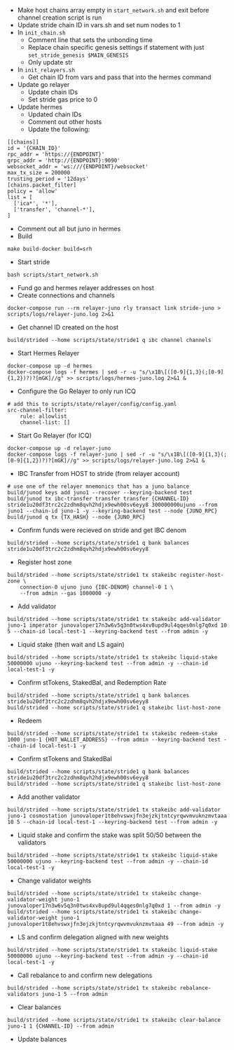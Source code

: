 * Make host chains array empty in `start_network.sh` and exit before channel creation script is run
* Update stride chain ID in vars.sh and set num nodes to 1
* In `init_chain.sh`
    * Comment line that sets the unbonding time
    * Replace chain specific genesis settings if statement with just `set_stride_genesis $MAIN_GENESIS`
    * Only update str
* In `init_relayers.sh`
    * Get chain ID from vars and pass that into the hermes command
* Update go relayer
    * Update chain IDs
    * Set stride gas price to 0
* Update hermes 
    * Updated chain IDs
    * Comment out other hosts
    * Update the following:
```
[[chains]]
id = '{CHAIN_ID}'
rpc_addr = 'https://{ENDPOINT}'
grpc_addr = 'http://{ENDPOINT}:9090'
websocket_addr = 'ws:///{ENDPOINT}/websocket'
max_tx_size = 200000
trusting_period = '12days'
[chains.packet_filter]
policy = 'allow'
list = [
  ['ica*', '*'],
  ['transfer', 'channel-*'],
]
```
* Comment out all but juno in hermes
* Build
```
make build-docker build=srh
```
* Start stride
```
bash scripts/start_network.sh
```
* Fund go and hermes relayer addresses on host
* Create connections and channels
```
docker-compose run --rm relayer-juno rly transact link stride-juno > scripts/logs/relayer-juno.log 2>&1
```
* Get channel ID created on the host
```
build/strided --home scripts/state/stride1 q ibc channel channels 
```
* Start Hermes Relayer
```
docker-compose up -d hermes
docker-compose logs -f hermes | sed -r -u "s/\x1B\[([0-9]{1,3}(;[0-9]{1,2})?)?[mGK]//g" >> scripts/logs/hermes-juno.log 2>&1 &
```
* Configure the Go Relayer to only run ICQ
```
# add this to scripts/state/relayer/config/config.yaml
src-channel-filter:
    rule: allowlist
    channel-list: []
```
* Start Go Relayer (for ICQ)
```
docker-compose up -d relayer-juno
docker-compose logs -f relayer-juno | sed -r -u "s/\x1B\[([0-9]{1,3}(;[0-9]{1,2})?)?[mGK]//g" >> scripts/logs/relayer-juno.log 2>&1 &
```
* IBC Transfer from HOST to stride (from relayer account)
```
# use one of the relayer mnemonics that has a juno balance
build/junod keys add juno1 --recover --keyring-backend test 
build/junod tx ibc-transfer transfer transfer {CHANNEL-ID} stride1u20df3trc2c2zdhm8qvh2hdjx9ewh00sv6eyy8 300000000ujuno --from juno1 --chain-id juno-1 -y --keyring-backend test --node {JUNO_RPC}
build/junod q tx {TX_HASH} --node {JUNO_RPC}
```
* Confirm funds were recieved on stride and get IBC denom
```
build/strided --home scripts/state/stride1 q bank balances stride1u20df3trc2c2zdhm8qvh2hdjx9ewh00sv6eyy8
```
* Register host zone
```
build/strided --home scripts/state/stride1 tx stakeibc register-host-zone \
    connection-0 ujuno juno {IBC-DENOM} channel-0 1 \
    --from admin --gas 1000000 -y
```
* Add validator
```
build/strided --home scripts/state/stride1 tx stakeibc add-validator juno-1 imperator junovaloper17n3w6v5q3n0tws4xv8upd9ul4qqes0nlg7q0xd 10 5 --chain-id local-test-1 --keyring-backend test --from admin -y
```
* Liquid stake (then wait and LS again)
```
build/strided --home scripts/state/stride1 tx stakeibc liquid-stake 50000000 ujuno --keyring-backend test --from admin -y --chain-id local-test-1 -y
```
* Confirm stTokens, StakedBal, and Redemption Rate
```
build/strided --home scripts/state/stride1 q bank balances stride1u20df3trc2c2zdhm8qvh2hdjx9ewh00sv6eyy8
build/strided --home scripts/state/stride1 q stakeibc list-host-zone
```
* Redeem
```
build/strided --home scripts/state/stride1 tx stakeibc redeem-stake 1000 juno-1 {HOT_WALLET_ADDRESS} --from admin --keyring-backend test --chain-id local-test-1 -y
```
* Confirm stTokens and StakedBal
```
build/strided --home scripts/state/stride1 q bank balances stride1u20df3trc2c2zdhm8qvh2hdjx9ewh00sv6eyy8
build/strided --home scripts/state/stride1 q stakeibc list-host-zone
```
* Add another validator
```
build/strided --home scripts/state/stride1 tx stakeibc add-validator juno-1 cosmostation junovaloper1t8ehvswxjfn3ejzkjtntcyrqwvmvuknzmvtaaa 10 5 --chain-id local-test-1 --keyring-backend test --from admin -y
```
* Liquid stake and confirm the stake was split 50/50 between the validators
```
build/strided --home scripts/state/stride1 tx stakeibc liquid-stake 50000000 ujuno --keyring-backend test --from admin -y --chain-id local-test-1 -y
```
* Change validator weights
```
build/strided --home scripts/state/stride1 tx stakeibc change-validator-weight juno-1 junovaloper17n3w6v5q3n0tws4xv8upd9ul4qqes0nlg7q0xd 1 --from admin -y
build/strided --home scripts/state/stride1 tx stakeibc change-validator-weight juno-1 junovaloper1t8ehvswxjfn3ejzkjtntcyrqwvmvuknzmvtaaa 49 --from admin -y
```
* LS and confirm delegation aligned with new weights
```
build/strided --home scripts/state/stride1 tx stakeibc liquid-stake 50000000 ujuno --keyring-backend test --from admin -y --chain-id local-test-1 -y
```
* Call rebalance to and confirm new delegations
```
build/strided --home scripts/state/stride1 tx stakeibc rebalance-validators juno-1 5 --from admin
```
* Clear balances
```
build/strided --home scripts/state/stride1 tx stakeibc clear-balance juno-1 1 {CHANNEL-ID} --from admin
```
* Update balances 
```
```